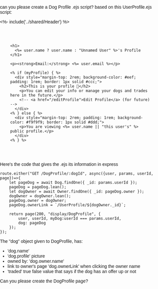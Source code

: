 

can you please create a Dog Profile .ejs script?
based on this UserProfile.ejs script:



<!DOCTYPE html>
<html>
<head>
  <title><%= user.name %> | Dog Trading Profile</title>
</head>
<body style="font-family: sans-serif; margin: 0; padding: 0;">

  <%- include('../shared/Header') %>

  <main style="padding: 2rem; max-width: 600px; margin: auto;">

    <h1>
      <%= user.name ? user.name : "Unnamed User" %>'s Profile
    </h1>

    <p><strong>Email:</strong> <%= user.email %></p>

    <% if (myProfile) { %>
      <div style="margin-top: 2rem; background-color: #eef; padding: 1rem; border: 1px solid #ccc;">
        <h2>This is your profile 👤</h2>
        <p>You can edit your info or manage your dogs and trades here in the future.</p>
        <!-- <a href="/editProfile">Edit Profile</a> (for future) -->
      </div>
    <% } else { %>
      <div style="margin-top: 2rem; padding: 1rem; background-color: #f9f9f9; border: 1px solid #ddd;">
        <p>You are viewing <%= user.name || "this user's" %> public profile.</p>
      </div>
    <% } %>

  </main>

</body>
</html>



Here's the code that gives the .ejs its information in express

    route.either("GET /DogProfile/:dogId", async({user, params, userId, page})=>{
        let pageDog = await Dog.findOne({ _id: params.userId });
        pageDog = pageDog.lean();
        let dogOwner = await Owner.findOne({ _id: pageDog.owner });
        dogOwner = dogOwner.lean();
        pageDog.owner = dogOwner;
        pageDog.ownerLink = `/UserProfile/${dogOwner._id}`;

        return page(200, "display/DogProfile", {
            user, userId, myDog:userId === params.userId,
            dog: pageDog
        });
    });




The "dog" object given to DogProfile, has:

- 'dog.name'
- 'dog.profile' picture
- owned by: 'dog.owner.name'
- link to owner's page 'dog.ownerLink' when clicking the owner name
- 'traded' true false value that says if the dog has an offer up or not

Can you please create the DogProfile page?